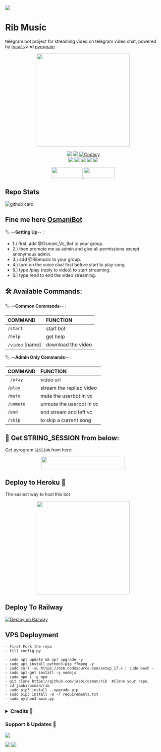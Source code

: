 <img src="https://user-images.githubusercontent.com/73097560/115834477-dbab4500-a447-11eb-908a-139a6edaec5c.gif">
<h1> Rib Music </h1>

telegram bot project for streaming video on telegram video chat, powered by [tgcalls](https://github.com/MarshalX/tgcalls) and [pyrogram](https://github.com/pyrogram/pyrogram)

<p align="center"><a href="https://t.me/teamosmani"><img src="https://telegra.ph/file/4621b66d37729b505775a.jpg" width="300"></a></p>
<p align="center">
    <a href="https://www.python.org/" alt="made-with-python"> <img src="https://img.shields.io/badge/Made%20with-Python-black.svg?style=flat-square&logo=python&logoColor=blue&color=green" /></a>
    <a href="https://github.com/jaabirosman/rib/graphs/commit-activity" alt="Maintenance"> <img src="https://img.shields.io/badge/Maintained%3F-yes-green.svg?style=flat-square" /></a>
    <a href="https://app.codacy.com/gh/jaabirosman/rib/dashboard"> <img src="https://img.shields.io/codacy/grade/a723cb464d5a4d25be3152b5d71de82d?color=green&logo=codacy&style=flat-square" alt="Codacy" /></a><br>
    <a href="https://github.com/jaabirosman/rib"> <img src="https://img.shields.io/github/repo-size/jaabirosman/rib?color=green&logo=github&logoColor=blue&style=flat-square" /></a>
    <a href="https://github.com/jaabirosman/rib/commits/main"> <img src="https://img.shields.io/github/last-commit/jaabirosman/rib?color=green&logo=github&logoColor=blue&style=flat-square" /></a>
    <a href="https://github.com/jaabirosman/rib/issues"> <img src="https://img.shields.io/github/issues/jaabirosman/rib?color=green&logo=github&logoColor=blue&style=flat-square" /></a>
    <a href="https://github.com/jaabirosman/rib/network/members"> <img src="https://img.shields.io/github/forks/jaabirosman/rib?color=green&logo=github&logoColor=blue&style=flat-square" /></a>  
    <a href="https://github.com/jaabirosman/rib/network/members"> <img src="https://img.shields.io/github/stars/jaabirosman/rib?color=green&logo=github&logoColor=blue&style=flat-square" /></a>  
</p>


<p align="center">
  <a href="https://github.com/jaabirosman/rib/fork">
    <img src="https://img.shields.io/github/forks/jaabirosman/rib?color=dark&label=FORK&logo=github&style=plastic"width="100" height="35"> 
  </a>
  <a href="https://github.com/jaabirosman/rib/stars">
    <img src="https://img.shields.io/github/stars/jaabirosman/rib?color=dark&label=STARS&logo=github&style=plastic"width="100" height="35">
  </a>
</p>  

## Repo Stats
![github card](https://github-readme-stats.vercel.app/api/pin/?username=jaabirosman&repo=rib&theme=dark)

## Fine me here  [OsmaniBot](https://t.me/Osmani_Vc_Bot)

🏷️ --**Setting Up**-- :
- 1.) first, add @Osmani_Vc_Bot to your group.
- 2.) then promote me as admin and give all permissions except anonymous admin.
- 3.) add @Ribmusic to your group.
- 4.) turn on the voice chat first before start to play song.
- 5.) type /play (reply to video) to start streaming.
- 6.) type /end to end the video streaming.

## 🛠 Available Commands:

🏷️ --**Common Commands**-- :

COMMAND | FUNCTION
:--- | :---
`/start` | start bot
`/help`| get help
`/video` [name] | download the video

🏷️ --**Admin Only Commands**-- :

COMMAND | FUNCTION
:--- | :---
` /play` | video url
`/play`| stream the replied video
`/mute` | mute the userbot in vc
`/unmute` | unmute the userbot in vc
`/end`| end stream and left vc
`/skip`| to skip a current song

## 🍁 Get STRING_SESSION from below:

Get pyrogram `SESSION` from here:


<p align="center"><a href="https://t.me/session_string_generator_bot"><img src="https://img.shields.io/badge/REPLIT-SESSION-yellow?style=plastic&logo=replit&logoColor=red"width="270" height="40" /></a></p>



##  Deploy to Heroku  🤝
The easiest way to host this bot


<p align="center"><a href="https://heroku.com/deploy?template=https://github.com/jaabirosman/rib"><img src="https://img.shields.io/badge/HEROKU-DEPLOY-blue?style=plastic&logo=heroku&logoColor=yellow"width="300"heigh="100" /></a></p>



##  Deploy To Railway


[![Deploy on Railway](https://railway.app/button.svg)](https://railway.app/new/template/_5Kf3Z?referralCode=osmani)


## VPS Deployment
```
- First Fork the repo
- fill config.py

- sudo apt update && apt upgrade -y 
- sudo apt install python3-pip ffmpeg -y
- sudo curl -sL https://deb.nodesource.com/setup_17.x | sudo bash -
- sudo apt-get install -y nodejs
- sudo npm i -g npm
- git clone https://github.com/jaabirosman/rib  #Clone your repo.
- cd jaabirosman/rib
- sudo pip3 install --upgrade pip
- sudo pip3 install -U -r requirements.txt
- sudo python3 main.py
```
 </details> 

 <h3> <details>
  <summary><b>Credits 💖</b></summary>

- [Osmani Coder](https://github.com/jaabirosman) for Editing
- [Ribaj](https://github.com/Ribaj) for [Pyrogram](https://github.com/pyrogram) 
</details> </h3>

### Support & Updates 🌹
<a href="https://t.me/osmanigroupbot"><img src="https://img.shields.io/badge/Join-Group%20Support-blue.svg?style=for-the-badge&logo=Telegram">

</a> <a href="https://t.me/teamosmani"><img src="https://img.shields.io/badge/Join-Updates%20Channel-blue.svg?style=for-the-badge&logo=Telegram"></a>
<img src="https://user-images.githubusercontent.com/73097560/115834477-dbab4500-a447-11eb-908a-139a6edaec5c.gif">
